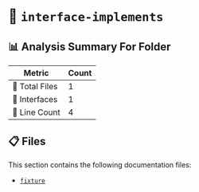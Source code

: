 # 📁 `interface-implements`

## 📊 Analysis Summary For Folder

| Metric | Count |
|--------|-------|
| 📁 Total Files | 1 |
| 📐 Interfaces | 1 |
| 🔢 Line Count | 4 |


## 📋 Files

This section contains the following documentation files:

- [`fixture`](./fixture.md)
